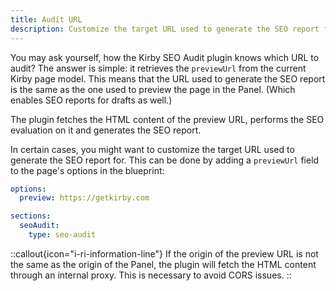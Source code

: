 ```yaml
---
title: Audit URL
description: Customize the target URL used to generate the SEO report for.
---
```


You may ask yourself, how the Kirby SEO Audit plugin knows which URL to audit? The answer is simple: it retrieves the `previewUrl` from the current Kirby page model. This means that the URL used to generate the SEO report is the same as the one used to preview the page in the Panel. (Which enables SEO reports for drafts as well.)

The plugin fetches the HTML content of the preview URL, performs the SEO evaluation on it and generates the SEO report.

In certain cases, you might want to customize the target URL used to generate the SEO report for. This can be done by adding a `previewUrl` field to the page's options in the blueprint:

```yaml [pages/default.yml]
options:
  preview: https://getkirby.com

sections:
  seoAudit:
    type: seo-audit
```

::callout{icon="i-ri-information-line"}
If the origin of the preview URL is not the same as the origin of the Panel, the plugin will fetch the HTML content through an internal proxy. This is necessary to avoid CORS issues.
::
